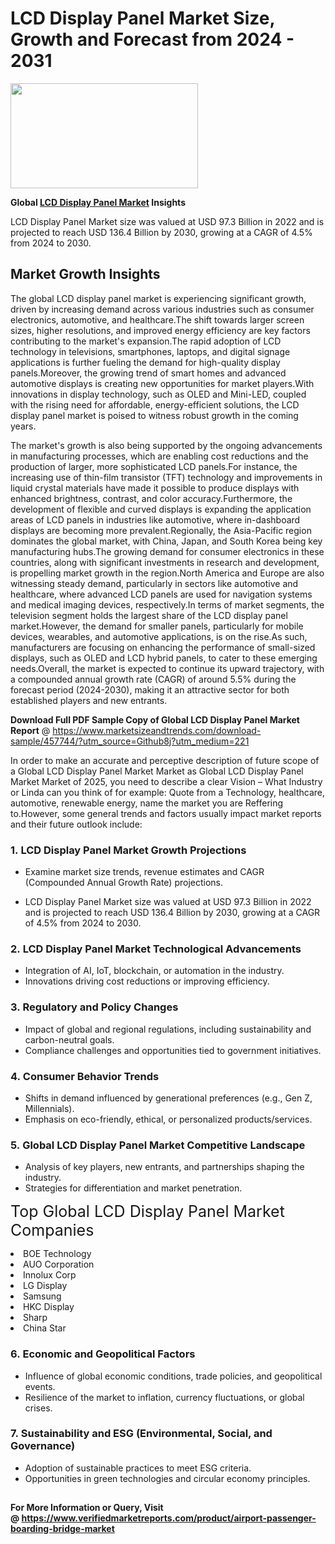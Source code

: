 <H1>LCD Display Panel Market Size, Growth and Forecast from 2024 - 2031</H1><img class="aligncenter size-medium wp-image-584254" src="https://thirdeyenews.in/wp-content/uploads/2024/09/Global-Market-Research-300x168.jpeg" alt="" width="300" height="168" /><p><strong>Global&nbsp;<a href="https://www.marketsizeandtrends.com/download-sample/457744/?utm_source=Github8j?utm_medium=221">LCD Display Panel Market</a> Insights</strong></p><p>LCD Display Panel Market size was valued at USD 97.3 Billion in 2022 and is projected to reach USD 136.4 Billion by 2030, growing at a CAGR of 4.5% from 2024 to 2030.</p><p><h2>Market Growth Insights</h2> <p>The global LCD display panel market is experiencing significant growth, driven by increasing demand across various industries such as consumer electronics, automotive, and healthcare.The shift towards larger screen sizes, higher resolutions, and improved energy efficiency are key factors contributing to the market's expansion.The rapid adoption of LCD technology in televisions, smartphones, laptops, and digital signage applications is further fueling the demand for high-quality display panels.Moreover, the growing trend of smart homes and advanced automotive displays is creating new opportunities for market players.With innovations in display technology, such as OLED and Mini-LED, coupled with the rising need for affordable, energy-efficient solutions, the LCD display panel market is poised to witness robust growth in the coming years.</p> <p>The market's growth is also being supported by the ongoing advancements in manufacturing processes, which are enabling cost reductions and the production of larger, more sophisticated LCD panels.For instance, the increasing use of thin-film transistor (TFT) technology and improvements in liquid crystal materials have made it possible to produce displays with enhanced brightness, contrast, and color accuracy.Furthermore, the development of flexible and curved displays is expanding the application areas of LCD panels in industries like automotive, where in-dashboard displays are becoming more prevalent.Regionally, the Asia-Pacific region dominates the global market, with China, Japan, and South Korea being key manufacturing hubs.The growing demand for consumer electronics in these countries, along with significant investments in research and development, is propelling market growth in the region.North America and Europe are also witnessing steady demand, particularly in sectors like automotive and healthcare, where advanced LCD panels are used for navigation systems and medical imaging devices, respectively.In terms of market segments, the television segment holds the largest share of the LCD display panel market.However, the demand for smaller panels, particularly for mobile devices, wearables, and automotive applications, is on the rise.As such, manufacturers are focusing on enhancing the performance of small-sized displays, such as OLED and LCD hybrid panels, to cater to these emerging needs.Overall, the market is expected to continue its upward trajectory, with a compounded annual growth rate (CAGR) of around 5.5% during the forecast period (2024-2030), making it an attractive sector for both established players and new entrants.</p> <p><span class=""><strong>Download Full PDF Sample Copy of Global LCD Display Panel Market Report</strong> @ <a href="https://www.marketsizeandtrends.com/download-sample/457744/?utm_source=Github8j?utm_medium=221" target="_blank">https://www.marketsizeandtrends.com/download-sample/457744/?utm_source=Github8j?utm_medium=221</a></span></p><p>In order to make an accurate and perceptive description of future scope of a Global&nbsp;LCD Display Panel Market Market as Global&nbsp;LCD Display Panel Market Market of 2025, you need to describe a clear Vision &ndash; What Industry or Linda can you think of for example: Quote from a Technology, healthcare, automotive, renewable energy, name the market you are Reffering to.However, some general trends and factors usually impact market reports and their future outlook include:</p><h3>1.&nbsp;<strong>LCD Display Panel Market Growth Projections</strong></h3><ul><li>Examine market size trends, revenue estimates and CAGR (Compounded Annual Growth Rate) projections.</li><li><p>LCD Display Panel Market size was valued at USD 97.3 Billion in 2022 and is projected to reach USD 136.4 Billion by 2030, growing at a CAGR of 4.5% from 2024 to 2030.</p></li></ul><h3>2.&nbsp;<strong>LCD Display Panel Market Technological Advancements</strong></h3><ul><li>Integration of AI, IoT, blockchain, or automation in the industry.</li><li>Innovations driving cost reductions or improving efficiency.</li></ul><h3>3.&nbsp;<strong>Regulatory and Policy Changes</strong></h3><ul><li>Impact of global and regional regulations, including sustainability and carbon-neutral goals.</li><li>Compliance challenges and opportunities tied to government initiatives.</li></ul><h3>4.&nbsp;<strong>Consumer Behavior Trends</strong></h3><ul><li>Shifts in demand influenced by generational preferences (e.g., Gen Z, Millennials).</li><li>Emphasis on eco-friendly, ethical, or personalized products/services.</li></ul><h3>5.&nbsp;<strong>Global LCD Display Panel Market Competitive Landscape</strong></h3><ul><li>Analysis of key players, new entrants, and partnerships shaping the industry.</li><li>Strategies for differentiation and market penetration.</li></ul><p data-pm-slice="1 1 []"><span style="color: inherit; font-family: inherit; font-size: 25px;">Top Global LCD Display Panel Market Companies</span></p><div class="" data-test-id=""><p><li>BOE Technology</li><li> AUO Corporation</li><li> Innolux Corp</li><li> LG Display</li><li> Samsung</li><li> HKC Display</li><li> Sharp</li><li> China Star</li></p></div><h3>6.&nbsp;<strong>Economic and Geopolitical Factors</strong></h3><ul><li>Influence of global economic conditions, trade policies, and geopolitical events.</li><li>Resilience of the market to inflation, currency fluctuations, or global crises.</li></ul><h3>7.&nbsp;<strong>Sustainability and ESG (Environmental, Social, and Governance)</strong></h3><ul><li>Adoption of sustainable practices to meet ESG criteria.</li><li>Opportunities in green technologies and circular economy principles.</li></ul><h2><strong style="font-size: 14px;">For More Information or Query, Visit @&nbsp;</strong><a style="background-color: #ffffff; font-size: 14px;" href="https://www.marketsizeandtrends.com/report/lcd-display-panel-market/" target="_blank">https://www.verifiedmarketreports.com/product/airport-passenger-boarding-bridge-market</a></h2>